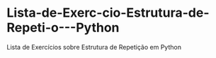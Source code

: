 # Lista-de-Exerc-cio-Estrutura-de-Repeti-o---Python
Lista de Exercícios sobre Estrutura de Repetição em Python
